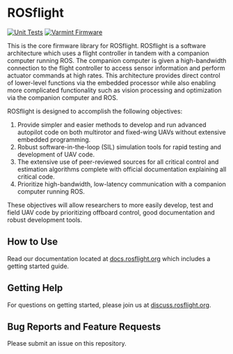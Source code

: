 # ROSflight

[![Unit Tests](https://github.com/rosflight/rosflight_firmware/actions/workflows/unit_tests.yml/badge.svg)](https://github.com/rosflight/rosflight_firmware/actions/workflows/unit_tests.yml)
[![Varmint Firmware](https://github.com/rosflight/rosflight_firmware/actions/workflows/varmint_firmware.yml/badge.svg)](https://github.com/rosflight/rosflight_firmware/actions/workflows/varmint_firmware.yml)


This is the core firmware library for ROSflight. ROSflight is a software architecture which uses a flight controller in tandem with a companion computer running ROS. The companion computer is given a high-bandwidth connection to the flight controller to access sensor information and perform actuator commands at high rates. This architecture provides direct control of lower-level functions via the embedded processor while also enabling more complicated functionality such as vision processing and optimization via the companion computer and ROS.

ROSflight is designed to accomplish the following objectives:

1. Provide simpler and easier methods to develop and run advanced autopilot code on both multirotor and fixed-wing UAVs without extensive embedded programming.
2. Robust software-in-the-loop (SIL) simulation tools for rapid testing and development of UAV code.
3. The extensive use of peer-reviewed sources for all critical control and estimation algorithms complete with official documentation explaining all critical code.
4. Prioritize high-bandwidth, low-latency communication with a companion computer running ROS.

These objectives will allow researchers to more easily develop, test and field UAV code by prioritizing offboard control, good documentation and robust development tools.

## How to Use ##

Read our documentation located at [docs.rosflight.org](http://docs.rosflight.org) which includes a getting started guide.

## Getting Help ##

For questions on getting started, please join us at [discuss.rosflight.org](https://discuss.rosflight.org/).

## Bug Reports and Feature Requests ##

Please submit an issue on this repository.
